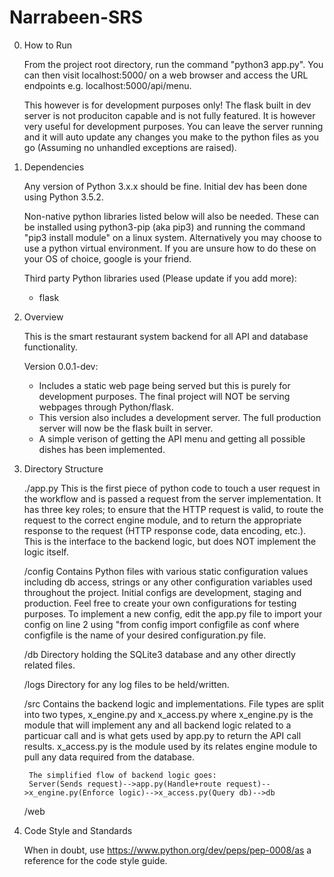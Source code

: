 # Narrabeen-SRS

0. How to Run

	From the project root directory, run the command "python3 app.py". You can then visit localhost:5000/ on a web browser and access the URL endpoints e.g. localhost:5000/api/menu. 
	
	This however is for development purposes only! The flask built in dev server is not produciton capable and is not fully featured. It is however very useful for development purposes. You can leave the server running and it will auto update any changes you make to the python files as you go (Assuming no unhandled exceptions are raised).

1. Dependencies

	Any version of Python 3.x.x should be fine. Initial dev has been done using Python 3.5.2.
	
	Non-native python libraries listed below will also be needed. These can be installed using python3-pip (aka pip3) and running the command "pip3 install module" on a linux system. Alternatively you may choose to use a python virtual environment. If you are unsure how to do these on your OS of choice, google is your friend.
	
	Third party Python libraries used (Please update if you add more):
	* flask
 
2. Overview

	This is the smart restaurant system backend for all API and database functionality.

	Version 0.0.1-dev:
	* Includes a static web page being served but this is purely for development purposes. The final project will NOT be serving webpages through Python/flask.
	* This version also includes a development server. The full production server will now be the flask built in server.
	* A simple verison of getting the API menu and getting all possible dishes has been implemented.


3. Directory Structure

	./app.py
		This is the first piece of python code to touch a user request in the workflow and is passed a request from the server implementation. It has three key roles; to ensure that the HTTP request is valid, to route the request to the correct engine module, and to return the appropriate response to the request (HTTP response code, data encoding, etc.). This is the interface to the backend logic, but does NOT implement the logic itself.

	/config
		Contains Python files with various static configuration values including db access, strings or any other configuration variables used throughout the project. Initial configs are development, staging and production. Feel free to create your own configurations for testing purposes. To implement a new config, edit the app.py file to import your config on line 2 using "from config import configfile as conf where configfile is the name of your desired configuration.py file.
	
	/db
		Directory holding the SQLite3 database and any other directly related files.
	
	/logs
		Directory for any log files to be held/written.
	
	/src
		Contains the backend logic and implementations. File types are split into two types, x_engine.py and x_access.py where x_engine.py is the module that will implement any and all backend logic related to a particuar call and is what gets used by app.py to return the API call results. x_access.py is the module used by its relates engine module to pull any data required from the database. 
		
		The simplified flow of backend logic goes: 
		Server(Sends request)-->app.py(Handle+route request)-->x_engine.py(Enforce logic)-->x_access.py(Query db)-->db
	
	/web


4. Code Style and Standards

	When in doubt, use https://www.python.org/dev/peps/pep-0008/as a reference for the code style guide.